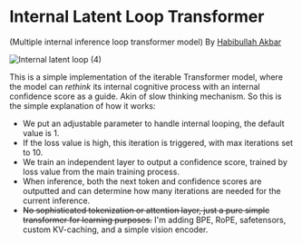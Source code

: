 # Internal Latent Loop Transformer
(Multiple internal inference loop transformer model)
By [Habibullah Akbar](https://chavyv.vercel.app)

![Internal latent loop (4)](https://github.com/user-attachments/assets/1756d087-8659-4709-bdad-532633c12a5f)

This is a simple implementation of the iterable Transformer model, where the model can *rethink* its internal cognitive process with an internal confidence score as a guide. Akin of slow thinking mechanism.
So this is the simple explanation of how it works:
- We put an adjustable parameter to handle internal looping, the default value is 1.
- If the loss value is high, this iteration is triggered, with max iterations set to 10.
- We train an independent layer to output a confidence score, trained by loss value from the main training process.
- When inference, both the next token and confidence scores are outputted and can determine how many iterations are needed for the current inference.
- ~~No sophisticated tokenization or attention layer, just a pure simple transformer for learning purposes.~~ I'm adding BPE, RoPE, safetensors, custom KV-caching, and a simple vision encoder.
